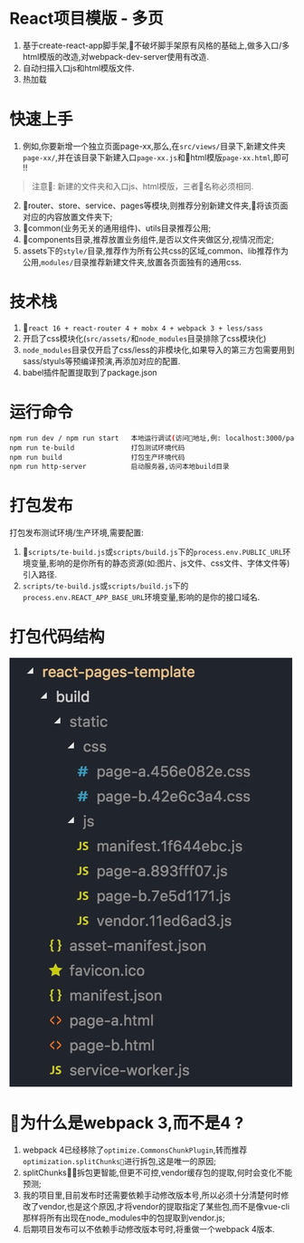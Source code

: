 # React项目模版 - 多页
1. 基于create-react-app脚手架,不破坏脚手架原有风格的基础上,做多入口/多html模版的改造,对webpack-dev-server使用有改造.
2. 自动扫描入口js和html模版文件.
3. 热加载

# 快速上手
1. 例如,你要新增一个独立页面page-xx,那么,在`src/views/`目录下,新建文件夹`page-xx/`,并在该目录下新建入口`page-xx.js`和html模版`page-xx.html`,即可 !!  
>注意: 新建的文件夹和入口js、html模版，三者名称必须相同.
2. router、store、service、pages等模块,则推荐分别新建文件夹,将该页面对应的内容放置文件夹下;
3. common(业务无关的通用组件)、utils目录推荐公用;
4. components目录,推荐放置业务组件,是否以文件夹做区分,视情况而定;
5. assets下的`style/`目录,推荐作为所有公共css的区域,common、lib推荐作为公用,`modules/`目录推荐新建文件夹,放置各页面独有的通用css.

# 技术栈
1. `react 16 + react-router 4 + mobx 4 + webpack 3 + less/sass`
2. 开启了css模块化(`src/assets/`和`node_modules`目录排除了css模块化)
3. `node_modules`目录仅开启了css/less的非模块化,如果导入的第三方包需要用到sass/styuls等预编译预演,再添加对应的配置.
4. babel插件配置提取到了package.json

# 运行命令
```sh
npm run dev / npm run start   本地运行调试(访问地址,例: localhost:3000/page-a.html)
npm run te-build              打包测试环境代码
npm run build                 打包生产环境代码
npm run http-server           启动服务器,访问本地build目录
```

# 打包发布
打包发布测试环境/生产环境,需要配置:
  1. `scripts/te-build.js`或`scripts/build.js`下的`process.env.PUBLIC_URL`环境变量,影响的是你所有的静态资源(如:图片、js文件、css文件、字体文件等)引入路径.
  2. `scripts/te-build.js`或`scripts/build.js`下的`process.env.REACT_APP_BASE_URL`环境变量,影响的是你的接口域名.

# 打包代码结构
![build_dir](./doc/images/build_dir.jpg)

# 为什么是webpack 3,而不是4 ?
1. webpack 4已经移除了`optimize.CommonsChunkPlugin`,转而推荐`optimization.splitChunks`进行拆包,这是唯一的原因;
2. splitChunks拆包更智能,但更不可控,vendor缓存包的提取,何时会变化不能预测;
3. 我的项目里,目前发布时还需要依赖手动修改版本号,所以必须十分清楚何时修改了vendor,也是这个原因,才将vendor的提取指定了某些包,而不是像vue-cli那样将所有出现在node_modules中的包提取到vendor.js;
4. 后期项目发布可以不依赖手动修改版本号时,将重做一个webpack 4版本.